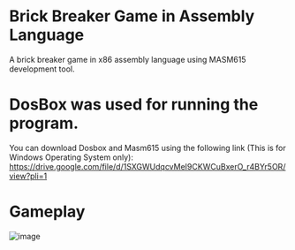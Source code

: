 # Brick Breaker Game in Assembly Language
A brick breaker game in x86 assembly language using MASM615 development tool.
# DosBox was used for running the program.
You can download Dosbox and Masm615 using the following link (This is for Windows Operating System only):
https://drive.google.com/file/d/1SXGWUdqcvMeI9CKWCuBxerO_r4BYr5OR/view?pli=1
# Gameplay
![image](https://github.com/FiziQaiser/brick-breaker-game-assembly-language/assets/80841632/2220b5e7-c8d2-446b-9798-d19f9d044bdb)
